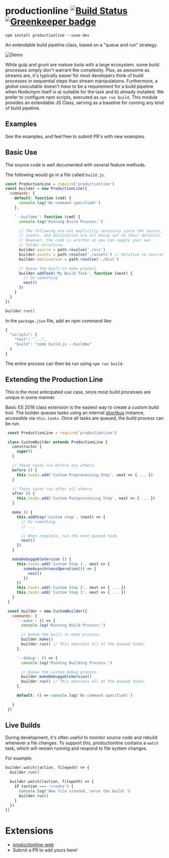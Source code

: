 # productionline [![Build Status](https://travis-ci.org/coreybutler/productionline.svg?branch=master)](https://travis-ci.org/coreybutler/productionline) [![Greenkeeper badge](https://badges.greenkeeper.io/coreybutler/productionline.svg)](https://greenkeeper.io/)

`npm install productionline --save-dev`

An extendable build pipeline class, based on a "queue and run" strategy.

![Demo](https://s3.amazonaws.com/uploads.hipchat.com/94386/688041/FiTJ1WINaKFyUMA/upload.png)

While gulp and grunt are mature tools with a large ecosystem, some build processes simply don't warrant the complexity. Plus, as awesome as streams are, it's typically easier for most developers think of build processes in sequential steps than stream manipulations. Furthermore, a _global executable_ doesn't _have_ to be a requirement for a build pipeline when Node/npm itself is a) suitable for the task and b) already installed. We prefer to configure npm scripts, executed as `npm run build`. This module provides an extendable JS Class, serving as a baseline for running any kind of build pipeline.

## Examples

See the examples, and feel free to submit PR's with new examples.

## Basic Use

The source code is well documented with several feature methods.

The following would go in a file called `build.js`.

```js
const ProductionLine = require('productionline')
const builder = new ProductionLine({
  commands: {
    default: function (cmd) {
      console.log('No command specified!')
    },

    '--buildme': function (cmd) {
      console.log('Running Build Process:')

      // The following are not explicitly necessary since the source,
      // assets, and destination are all being set to their defaults.
      // However; the code is written so you can supply your own
      // folder structure.
      builder.source = path.resolve('./src')
      builder.assets = path.resolve('./assets') // Relative to source!
      builder.destination = path.resolve('./dist')

      // Queue the built-in make process.
      builder.addTask('My Build Task', function (next) {
        // Do something
        next()
      })
    }
  }
})

builder.run()
```

In the `package.json` file, add an npm command like:

```js
{
  "scripts": {
    "test": "...",
    "build": "node build.js --buildme"
  }
}
```

The entire process can then be run using `npm run build`.

## Extending the Production Line

This is the most anticipated use case, since most build processes are unique in some manner.

Basic ES 2016 class extension is the easiest way to create a custom build tool. The builder queues tasks using an internal  [shortbus](https://github.com/coreybutler/shortbus) instance, accessible via `this.tasks`. Once all tasks are queued, the build process can be run.

```js
 const ProductionLine = require('productionline')

 class CustomBuilder extends ProductionLine {
   constructor {
     super()
   }

   // These tasks run before any others.
   before () {
     this.tasks.add('Custom Preprocessing Step', next => { ... })
   }

   // These tasks run after all others.
   after () {
     this.tasks.add('Custom Postprocessing Step', next => { ... })
   }

   make () {
     this.addStep('Custom step', (next) => {
       // Do something
       // ...

       // When complete, run the next queued task.
       next()
     })
   }

   makeDebuggableVersion () {
     this.tasks.add('Custom Step 1', next => {
        someAsynchrnousOperation(() => {
          next()
        })
     })
     this.tasks.add('Custom Step 2', next => { ... })
     this.tasks.add('Custom Step 3', next => { ... })
   }
 }

 const builder = new CustomBuilder({
   commands: {
     '--make': () => {
       console.log('Running Build Process:')

       // Queue the built-in make process.
       builder.make()
       builder.run() // This executes all of the queued tasks.
     },

     '--debug': () => {
       console.log('Running Building Process:')

       // Queue the custom debug process.
       builder.makeDebuggableVersion()
       builder.run() // This executes all of the queued tasks.
     },

     default: () => console.log('No command specified!')

   }
 })
 ```

## Live Builds

During development, it's often useful to monitor source code and rebuild whenever a file changes. To support this, productionline contains a `watch`
task, which will remain running and respond to file system changes.

For example:

```js
builder.watch((action, filepath) => {
  builder.run()

  builder.watch((action, filepath) => {
    if (action === 'create') {
      console.log('New file created, rerun the build.')
      builder.run()
    }
  })
})
```

# Extensions

- [productionline-web](https://github.com/coreybutler/productionline-web)
- Submit a PR to add yours here!

